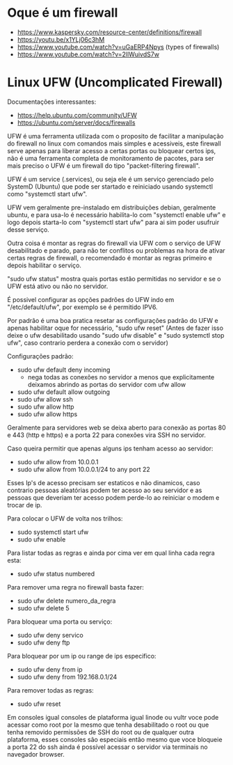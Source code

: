 
# Oque é um firewall
 - https://www.kaspersky.com/resource-center/definitions/firewall
 - https://youtu.be/x1YLj06c3hM
 - https://www.youtube.com/watch?v=uGaERP4Npys (types of firewalls)
 - https://www.youtube.com/watch?v=2llWuivdS7w

# Linux UFW (Uncomplicated Firewall)

Documentações interessantes:
 - https://help.ubuntu.com/community/UFW
 - https://ubuntu.com/server/docs/firewalls

UFW é uma ferramenta utilizada com o proposito de facilitar a manipulação do firewall no linux com comandos mais simples e acessiveis, este
firewall serve apenas para liberar acesso a certas portas ou bloquear certos ips, não é uma ferramenta completa de monitoramento de pacotes, para
ser mais preciso o UFW é um firewall do tipo "packet-filtering firewall".

UFW é um service (.services), ou seja ele é um serviço gerenciado pelo SystemD (Ubuntu) que pode ser startado e reiniciado usando systemctl como
"systemctl start ufw".

UFW vem geralmente pre-instalado em distribuições debian, geralmente ubuntu, e para usa-lo é necessário habilita-lo com "systemctl enable ufw"
e logo depois starta-lo com "systemctl start ufw" para ai sim poder usufruir desse serviço.

Outra coisa é montar as regras do firewall via UFW com o serviço de UFW desabilitado e parado, para não ter conflitos ou problemas na hora
de ativar certas regras de firewall, o recomendado é montar as regras primeiro e depois habilitar o serviço.

"sudo ufw status" mostra quais portas estão permitidas no servidor e se o UFW está ativo ou não no servidor.

É possivel configurar as opções padrões do UFW indo em "/etc/default/ufw", por exemplo se é permitido IPV6.

Por padrão é uma boa pratica resetar as configurações padrão do UFW e apenas habilitar oque for necessário, "sudo ufw reset"
(Antes de fazer isso deixe o ufw desabilitado usando "sudo ufw disable" e "sudo systemctl stop ufw", caso contrario perdera a conexão com o servidor)

Configurações padrão:
 - sudo ufw default deny incoming 
    - nega todas as conexões no servidor a menos que explicitamente deixamos abrindo as portas do servidor com ufw allow
 - sudo ufw default allow outgoing
 - sudo ufw allow ssh
 - sudo ufw allow http
 - sudo ufw allow https

Geralmente para servidores web se deixa aberto para conexão as portas 80 e 443 (http e https) e a porta 22 para conexões vira SSH no servidor.

Caso queira permitir que apenas alguns ips tenham acesso ao servidor:
 - sudo ufw allow from 10.0.0.1
 - sudo ufw allow from 10.0.0.1/24 to any port 22

Esses Ip's de acesso precisam ser estaticos e não dinamicos, caso contrario pessoas aleatórias podem ter acesso ao seu servidor e as pessoas
que deveriam ter acesso podem perde-lo ao reiniciar o modem e trocar de ip.

Para colocar o UFW de volta nos trilhos:
 - sudo systemctl start ufw
 - sudo ufw enable

Para listar todas as regras e ainda por cima ver em qual linha cada regra esta:
 - sudo ufw status numbered

Para remover uma regra no firewall basta fazer:
 - sudo ufw delete numero_da_regra
 - sudo ufw delete 5

Para bloquear uma porta ou serviço:
 - sudo ufw deny servico
 - sudo ufw deny ftp

Para bloquear por um ip ou range de ips especifico:
 - sudo ufw deny from ip
 - sudo ufw deny from 192.168.0.1/24

Para remover todas as regras:
 - sudo ufw reset

Em consoles igual consoles de plataforma igual linode ou vultr voce pode acessar como root por la mesmo que tenha desabilitado o root ou que tenha
removido permissões de SSH do root ou de qualquer outra plataforma, esses consoles são especiais então mesmo que voce bloqueie a porta 22 do ssh
ainda é possível acessar o servidor via terminais no navegador browser.
